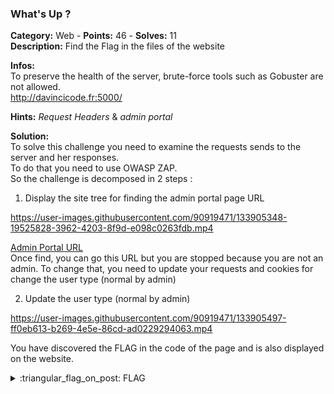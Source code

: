 ### What's Up ?
**Category:** Web - **Points:** 46 - **Solves:** 11  
**Description:** Find the Flag in the files of the website

**Infos:**  
To preserve the health of the server, brute-force tools such as Gobuster are not allowed.  
http://davincicode.fr:5000/

**Hints:** *Request Headers* & *admin portal*

**Solution:**  
To solve this challenge you need to examine the requests sends to the server and her responses.  
To do that you need to use OWASP ZAP.  
So the challenge is decomposed in 2 steps :
1. Display the site tree for finding the admin portal page URL  



https://user-images.githubusercontent.com/90919471/133905348-19525828-3962-4203-8f9d-e098c0263fdb.mp4



[Admin Portal URL](http://davincicode.fr:5000/53Cr374DM1NP0r741)  
Once find, you can go this URL but you are stopped because you are not an admin.
To change that, you need to update your requests and cookies for change the user type (normal by admin)  

2. Update the user type (normal by admin)



https://user-images.githubusercontent.com/90919471/133905497-ff0eb613-b269-4e5e-86cd-ad0229294063.mp4



You have discovered the FLAG in the code of the page and is also displayed on the website.

<details>
  <summary>:triangular_flag_on_post: FLAG</summary>

  ```
  DVC{c00k1ng_m4m4_l0v3s_s0me_c00k1es}
  ```
</details>
